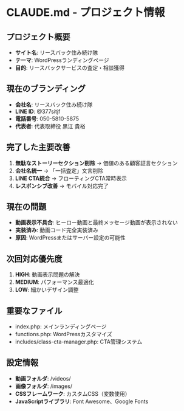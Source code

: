 # CLAUDE.md - プロジェクト情報

## プロジェクト概要
- **サイト名**: リースバック住み続け隊
- **テーマ**: WordPressランディングページ
- **目的**: リースバックサービスの査定・相談獲得

## 現在のブランディング
- **会社名**: リースバック住み続け隊
- **LINE ID**: @377sitjf
- **電話番号**: 050-5810-5875
- **代表者**: 代表取締役 黒江 貴裕

## 完了した主要改善
1. **無駄なストーリーセクション削除** → 価値のある顧客証言セクション
2. **会社名統一** → 「一括査定」文言削除
3. **LINE CTA統合** → フローティングCTA常時表示
4. **レスポンシブ改善** → モバイル対応完了

## 現在の問題
- **動画表示不具合**: ヒーロー動画と最終メッセージ動画が表示されない
- **実装済み**: 動画コード完全実装済み
- **原因**: WordPressまたはサーバー設定の可能性

## 次回対応優先度
1. **HIGH**: 動画表示問題の解決
2. **MEDIUM**: パフォーマンス最適化
3. **LOW**: 細かいデザイン調整

## 重要なファイル
- index.php: メインランディングページ
- functions.php: WordPressカスタマイズ
- includes/class-cta-manager.php: CTA管理システム

## 設定情報
- **動画フォルダ**: /videos/
- **画像フォルダ**: /images/
- **CSSフレームワーク**: カスタムCSS（変数使用）
- **JavaScriptライブラリ**: Font Awesome、Google Fonts